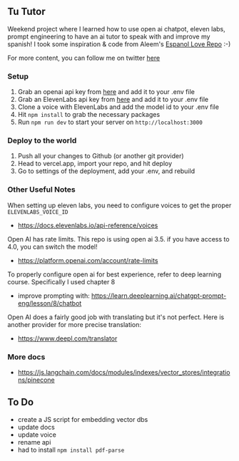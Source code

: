 ## Tu Tutor

Weekend project where I learned how to use open ai chatpot, eleven labs, prompt engineering to have an ai tutor to speak with and improve my spanish! I took some inspiration & code from Aleem's [Espanol Love Repo](https://github.com/aleemrehmtulla/espanol-love) :-)

For more content, you can follow me on twitter [here](https://twitter.com/emergingbits)

### Setup

1. Grab an openai api key from [here](https://beta.openai.com/) and add it to your .env file
2. Grab an ElevenLabs api key from [here](https://beta.elevenlabs.io/speech-synthesis) and add it to your .env file
3. Clone a voice with ElevenLabs and add the model id to your .env file
4. Hit `npm install` to grab the necessary packages
5. Run `npm run dev` to start your server on `http://localhost:3000`

### Deploy to the world

1. Push all your changes to Github (or another git provider)
2. Head to vercel.app, import your repo, and hit deploy
3. Go to settings of the deployment, add your .env, and rebuild

### Other Useful Notes

When setting up eleven labs, you need to configure voices to get the proper `ELEVENLABS_VOICE_ID`

- https://docs.elevenlabs.io/api-reference/voices

Open AI has rate limits. This repo is using open ai 3.5. if you have access to 4.0, you can switch the model!

- https://platform.openai.com/account/rate-limits

To properly configure open ai for best experience, refer to deep learning course. Specifically I used chapter 8

- improve prompting with: https://learn.deeplearning.ai/chatgpt-prompt-eng/lesson/8/chatbot

Open AI does a fairly good job with translating but it's not perfect. Here is another provider for more precise translation:

- https://www.deepl.com/translator

### More docs

- https://js.langchain.com/docs/modules/indexes/vector_stores/integrations/pinecone

## To Do

- create a JS script for embedding vector dbs
- update docs
- update voice
- rename api
- had to install `npm install pdf-parse`
